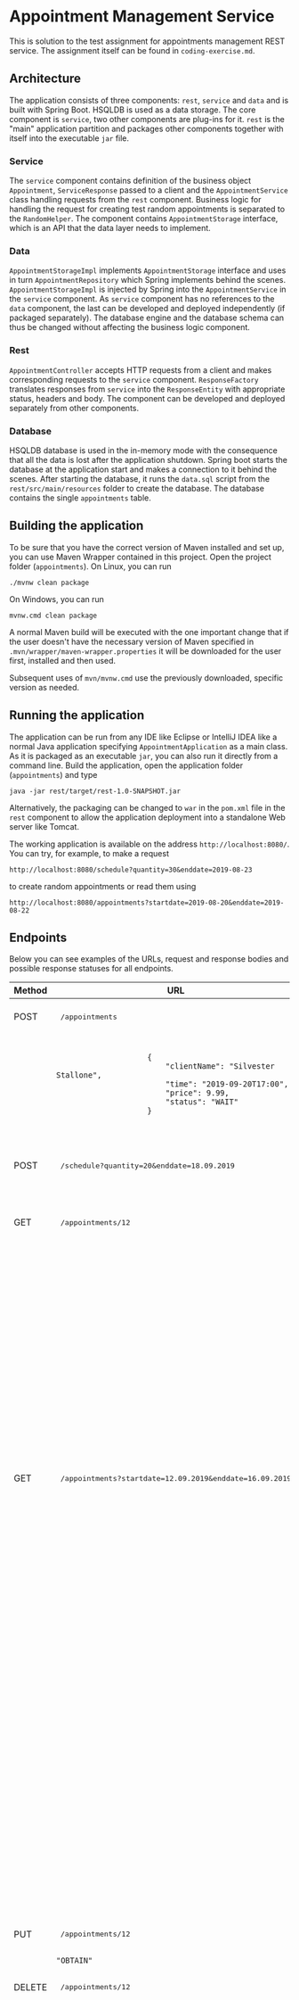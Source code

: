 # Appointment Management Service

This is solution to the test assignment for appointments management REST service. The assignment itself can be found in `coding-exercise.md`.

## Architecture

The application consists of three components: `rest`, `service` and `data` and is built with Spring Boot. HSQLDB is used as a data storage. The core component is `service`, two other components are plug-ins for it. `rest` is the "main" application partition and packages other components together with itself into the executable `jar` file.

### Service

The `service` component contains definition of the business object `Appointment`, `ServiceResponse` passed to a client and the `AppointmentService` class handling requests from the `rest` component. Business logic for handling the request for creating test random appointments is separated to the `RandomHelper`. The component contains `AppointmentStorage` interface, which is an API that the data layer needs to implement.

### Data

`AppointmentStorageImpl` implements `AppointmentStorage` interface and uses in turn `AppointmentRepository` which Spring implements behind the scenes. `AppointmentStorageImpl` is injected by Spring into the `AppointmentService` in the `service` component. As `service` component has no references to the `data` component, the last can be developed and deployed independently (if packaged separately). The database engine and the database schema can thus be changed without affecting the business logic component.

### Rest

`AppointmentController` accepts HTTP requests from a client and makes corresponding requests to the `service` component. `ResponseFactory` translates responses from `service` into the `ResponseEntity` with appropriate status, headers and body. The component can be developed and deployed separately from other components.

### Database

HSQLDB database is used in the in-memory mode with the consequence that all the data is lost after the application shutdown. Spring boot starts the database at the application start and makes a connection to it behind the scenes. After starting the database, it runs the `data.sql` script from the `rest/src/main/resources` folder to create the database. The database contains the single `appointments` table.

## Building the application

To be sure that you have the correct version of Maven installed and set up, you can use Maven Wrapper contained in this project. Open the project folder (`appointments`). On Linux, you can run

```
./mvnw clean package
```

On Windows, you can run

```
mvnw.cmd clean package
```

A normal Maven build will be executed with the one important change that if the user doesn't have the necessary version of Maven specified in `.mvn/wrapper/maven-wrapper.properties` it will be downloaded for the user first, installed and then used.

Subsequent uses of `mvn/mvnw.cmd` use the previously downloaded, specific version as needed.

## Running the application

The application can be run from any IDE like Eclipse or IntelliJ IDEA like a normal Java application specifying `AppointmentApplication` as a main class. As it is packaged as an executable `jar`, you can also run it directly from a command line. Build the application, open the application folder (`appointments`) and type

```
java -jar rest/target/rest-1.0-SNAPSHOT.jar
```

Alternatively, the packaging can be changed to `war` in the `pom.xml` file in the `rest` component to allow the application deployment into a standalone Web server like Tomcat.

The working application is available on the address `http://localhost:8080/`. You can try, for example, to make a request

```
http://localhost:8080/schedule?quantity=30&enddate=2019-08-23
```

to create random appointments or read them using

```
http://localhost:8080/appointments?startdate=2019-08-20&enddate=2019-08-22
```

## Endpoints

Below you can see examples of the URLs, request and response bodies and possible response statuses for all endpoints.

<table>
<thead>
    <tr>
        <th> Method </th>
        <th> URL </th>
        <th> Function </th>
        <th> Response </th>
    </tr>
</thead>
<tbody>
    <tr>
        <td> POST </td>
        <td><pre> /appointments </pre></td>
        <td> Create </td>
        <td> 201 (Created), 'Location' header </td>
    </tr>
    <tr>
        <td> </td>
        <td>
            <pre>
                <code>
                    {
                        "clientName": "Silvester Stallone",
                        "time": "2019-09-20T17:00",
                        "price": 9.99,
                        "status": "WAIT"
                    }
                </code>
            </pre>
        </td>
        <td></td>
        <td> 14 </td>
    </tr>
    <tr>
        <td> POST </td>
        <td><pre> /schedule?quantity=20&enddate=18.09.2019 </pre></td>
        <td> Create several random appointments </td>
        <td> 201 (Created), 400 (Bad Request) </td>
    </tr>
    <tr>
        <td></td>
        <td></td>
        <td></td>
        <td> 18 </td>
    </tr>
    <tr>
        <td> GET </td>
        <td><pre> /appointments/12 </pre></td>
        <td> Retrieve a specific appointment </td>
        <td> 200 (OK), 404 (Not Found) </td>
    </tr>
    <tr>
        <td></td>
        <td></td>
        <td></td>
        <td>
            <pre>
                <code>
                    {
                        "id": 12,
                        "clientName": "Kevin Ericson",
                        "time": "2019-09-15T15:00:00",
                        "price": 110.0,
                        "status": "PASS"
                    }
                </code>
            </pre>
        </td>
    </tr>
    <tr>
        <td> GET </td>
        <td><pre> /appointments?startdate=12.09.2019&enddate=16.09.2019 </pre></td>
        <td> Retrieve all appointments in the date interval </td>
        <td> 200 (OK), 400 (Bad Request) </td>
    </tr>
    <tr>
        <td></td>
        <td></td>
        <td></td>
        <td>
            <pre>
                <code>
                    [
                        {
                            "id": 26,
                            "clientName": "Silvester Stallone",
                            "time": "2019-09-20T17:00:00",
                            "price": 9.99,
                            "status": "WAIT"
                        },
                        {
                            "id": 1,
                            "clientName": "Kevin Ericson",
                            "time": "2019-09-09T12:00:00",
                            "price": 10.0,
                            "status": "PASS"
                        }
                    ]
                </code>
            </pre>
        </td>
    </tr>
    <tr>
        <td> PUT </td>
        <td><pre> /appointments/12 </pre></td>
        <td> Update status </td>
        <td> 200 (OK), 404 (Not Found) </td>
    </tr>
    <tr>
        <td></td>
        <td><pre><code>"OBTAIN"</code></pre></td>
        <td></td>
        <td></td>
        <td></td>
    </tr>
    <tr>
        <td> DELETE </td>
        <td><pre> /appointments/12 </pre></td>
        <td> Delete </td>
        <td> 200 (OK), 404 (Not Found) </td>
    </tr>
    <tr>
        <td></td>
        <td></td>
        <td></td>
        <td>
            <pre>
                <code>
                    {
                        "id": 12,
                        "clientName": "Danny DeVito",
                        "time": "2019-09-16T14:00:00",
                        "price": 180.0,
                        "status": "PASS"
                    }
                </code>
            </pre>
        </td>
    </tr>
</tbody>
</table>
